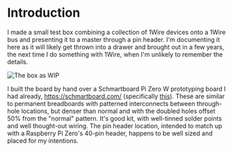 # Introduction

I made a small test box combining a collection of 1Wire devices onto a 1Wire bus
and presenting it to a master through a pin header. I'm documenting it here as
it will likely get thrown into a drawer and brought out in a few years, the next
time I do something with 1Wire, when I'm unlikely to remember the details.

![The box as WIP](../images/WIP.jpg)

I built the board by hand over a Schmartboard Pi Zero W prototyping board I had
already, <https://schmartboard.com/> (specifically
[this](https://schmartboard.com/raspberry-pi/pi-zero/)). These are similar to
permanent breadboards with patterned interconnects between through-hole
locations, but denser than normal and with the doubled holes offset 50% from the
"normal" pattern. It's good kit, with well-tinned solder points and well
thought-out wiring. The pin header location, intended to match up with a
Raspberry Pi Zero's 40-pin header, happens to be well sized and placed for my
intentions.


